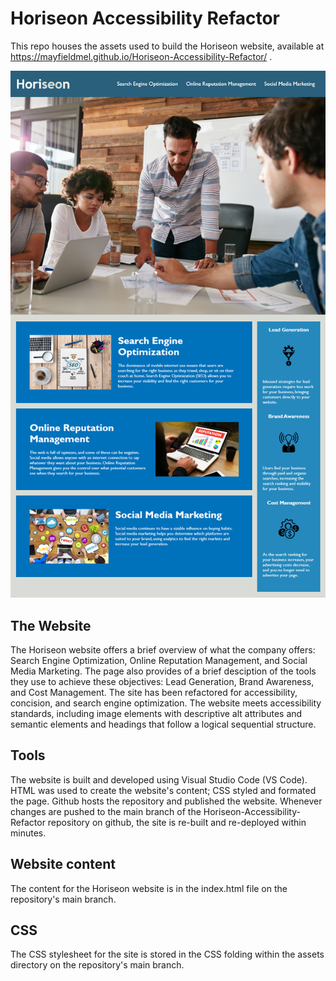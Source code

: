 # Horiseon Accessibility Refactor

This repo houses the assets used to build the Horiseon website, available at https://mayfieldmel.github.io/Horiseon-Accessibility-Refactor/ . 

![Horiseon-website](./assets/images/01-mock-up.png)

## The Website

The Horiseon website offers a brief overview of what the company offers: Search Engine Optimization, Online Reputation Management, and Social Media Marketing. The page also provides of a brief desciption of the tools they use to achieve these objectives: Lead Generation, Brand Awareness, and Cost Management. The site has been refactored for accessibility, concision, and search engine optimization. The website meets accessibility standards, including image elements with descriptive alt attributes and semantic elements and headings that follow a logical sequential structure.

## Tools

The website is built and developed using Visual Studio Code (VS Code). HTML was used to create the website's content; CSS styled and formated the page. Github hosts the repository and published the website. Whenever changes are pushed to the main branch of the Horiseon-Accessibility-Refactor repository on github, the site is re-built and re-deployed within minutes.

## Website content

The content for the Horiseon website is in the index.html file on the repository's main branch.

## CSS

The CSS stylesheet for the site is stored in the CSS folding within the assets directory on the repository's main branch. 


